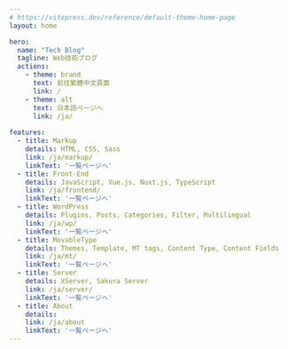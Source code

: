 ```yaml
---
# https://vitepress.dev/reference/default-theme-home-page
layout: home

hero:
  name: "Tech Blog"
  tagline: Web技術ブログ
  actions:
    - theme: brand
      text: 前往繁體中文頁面
      link: /
    - theme: alt
      text: 日本語ページへ
      link: /ja/
      
features:
  - title: Markup
    details: HTML, CSS, Sass
    link: /ja/markup/
    linkText: '一覧ページへ'
  - title: Front-End
    details: JavaScript, Vue.js, Nuxt.js, TypeScript
    link: /ja/frontend/
    linkText: '一覧ページへ'
  - title: WordPress
    details: Plugins, Posts, Categories, Filter, Multilingual
    link: /ja/wp/
    linkText: '一覧ページへ'
  - title: MovableType
    details: Themes, Template, MT tags, Content Type, Content Fields
    link: /ja/mt/
    linkText: '一覧ページへ'
  - title: Server
    details: XServer, Sakura Server
    link: /ja/server/
    linkText: '一覧ページへ'
  - title: About
    details: 　
    link: /ja/about
    linkText: '一覧ページへ'
---
```


